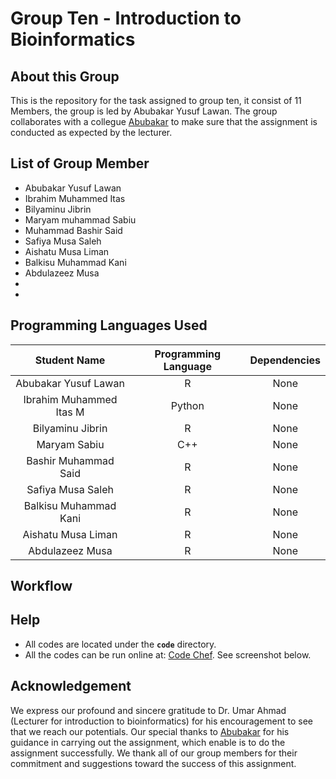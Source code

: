 # Group Ten - Introduction to Bioinformatics

## About this Group

This is the repository for the task assigned to group ten, it consist of 11 Members, the group is led by Abubakar Yusuf Lawan. The group collaborates with a collegue  [Abubakar](https://github.com/SadeeqMg01) to make sure that the assignment is conducted as expected by the lecturer.

## List of Group Member

- Abubakar Yusuf Lawan        
- Ibrahim Muhammed Itas              
- Bilyaminu Jibrin                    
- Maryam muhammad Sabiu                  
- Muhammad Bashir Said           
- Safiya Musa Saleh                     
- Aishatu Musa Liman            
- Balkisu Muhammad Kani          
- Abdulazeez Musa                  
-                    
-                          

## Programming Languages Used

| Student Name | Programming Language | Dependencies |
| :---: | :---: | :---: |
| Abubakar Yusuf Lawan | R | None |
| Ibrahim Muhammed Itas M | Python | None |
| Bilyaminu Jibrin | R | None |
| Maryam Sabiu | C++ | None |
| Bashir Muhammad Said | R | None |
| Safiya Musa Saleh | R | None |
| Balkisu Muhammad Kani | R | None |
| Aishatu Musa Liman | R | None |
| Abdulazeez Musa | R | None |


## Workflow



## Help


- All codes are located under the **`code`** directory.
- All the codes can be run online at: [Code Chef](https://www.codechef.com/ide). See screenshot below.


## Acknowledgement

We express our profound and sincere gratitude to Dr. Umar Ahmad (Lecturer for introduction to bioinformatics) for his encouragement to see that we reach our potentials. Our special thanks to [Abubakar](https://github.com/SadeeqMg01) for his guidance in carrying out the assignment, which enable is to do the assignment successfully. We thank all of our group members for their commitment and suggestions toward the success of this assignment.
